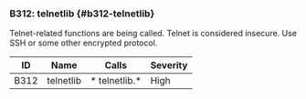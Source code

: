 ### B312: telnetlib {#b312-telnetlib}

Telnet-related functions are being called. Telnet is considered insecure. Use
SSH or some other encrypted protocol.

|  ID  |   Name    |     Calls      | Severity |
|------|-----------|----------------|----------|
| B312 | telnetlib | * telnetlib.\* | High     |

